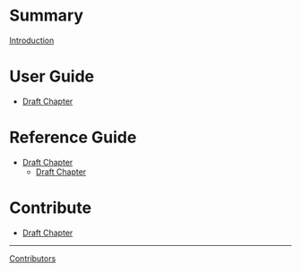 # Summary
[Introduction](README.md)

# User Guide
- [Draft Chapter]()

# Reference Guide
- [Draft Chapter]()
    - [Draft Chapter]()
# Contribute
- [Draft Chapter]()

-----------
[Contributors](misc/contributors.md)